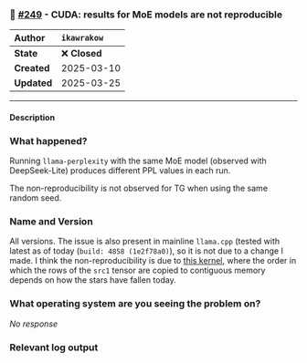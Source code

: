 ### 📝 [#249](https://github.com/ikawrakow/ik_llama.cpp/issues/249) - CUDA: results for MoE models are not reproducible

| **Author** | `ikawrakow` |
| :--- | :--- |
| **State** | ❌ **Closed** |
| **Created** | 2025-03-10 |
| **Updated** | 2025-03-25 |

---

#### Description

### What happened?

Running `llama-perplexity` with the same MoE model (observed with DeepSeek-Lite) produces different PPL values in each run.

The non-reproducibility is  not observed for TG when using the same random seed.

### Name and Version

All versions. The issue is also present in mainline `llama.cpp` (tested with latest as of today (`build: 4858 (1e2f78a0)`), so it is not due to a change I made. I think the non-reproducibility is due to [this kernel](https://github.com/ikawrakow/ik_llama.cpp/blob/b096a5de7a9bdf516bb20729d5d0a3b2a12cba2f/ggml/src/ggml-cuda.cu#L2039), where the order in which the rows of the `src1` tensor are copied to contiguous memory depends on how the stars have fallen today.


### What operating system are you seeing the problem on?

_No response_

### Relevant log output

```shell

```